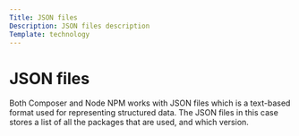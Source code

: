 ```yaml
---
Title: JSON files
Description: JSON files description
Template: technology
---
```


<div class = "main-content">
    <h1>JSON files</h1>
    <p>
    Both Composer and Node NPM works with JSON files which is a text-based format used for representing structured data. The JSON files in this case stores a list of all the packages that are used, and which version.
    </p>
</div>
